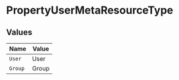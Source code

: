 # PropertyUserMetaResourceType


## Values

| Name    | Value   |
| ------- | ------- |
| `User`  | User    |
| `Group` | Group   |
